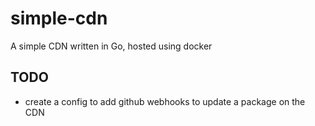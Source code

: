 # simple-cdn

A simple CDN written in Go, hosted using docker

## TODO

- create a config to add github webhooks to update a package on the CDN
